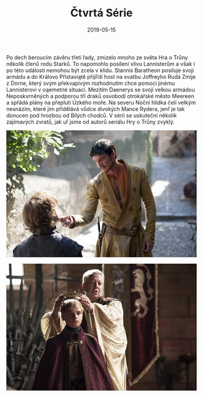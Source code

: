 ﻿---
title: Čtvrtá Série
date: 2019-05-15

---
                         
Po dech beroucím závěru třetí řady, zmizelo mnoho ze světa Hra o Trůny několik členů rodu Starků. To napomohlo posílení vlivu Lannisterům a však i po této události nemohou být zcela v klidu. Stannis Baratheon posiluje svoji armádu a do Královo Přístaviątě přijíľdí host na svatbu Joffreyho Rudá Zmije z Dorne, který svým překvapivým rozhodnutím chce pomoci jinému Lannisterovi v oąemetné situaci. Mezitím Daenerys se svojí velkou armádou Neposkvrněných a podporou tří draků osvobodí otrokářské město Meereen a spřádá plány na přeplutí Úzkého moře. Na severu Noční hlídka čelí velkým nesnázím, které jim přidělává vůdce divokých Mance Rydera, jenľ je tak donucen pod hrozbou od Bílých chodců. V sérii se uskuteční několik zajímavých zvratů, jak uľ jsme od autorů seriálu Hry o Trůny zvyklý.

![Zmije](zmije.png)

![Novy kral](newKing.png)
